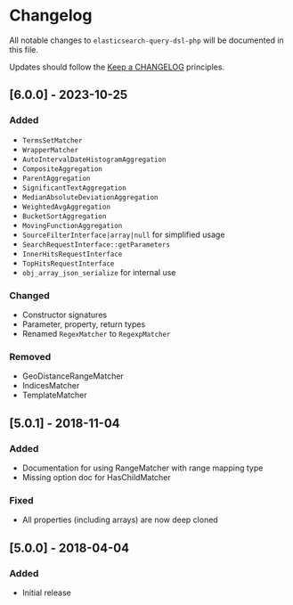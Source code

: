 # Changelog

All notable changes to `elasticsearch-query-dsl-php` will be documented in this file.

Updates should follow the [Keep a CHANGELOG](http://keepachangelog.com/) principles.

## [6.0.0] - 2023-10-25
### Added
- `TermsSetMatcher`
- `WrapperMatcher`
- `AutoIntervalDateHistogramAggregation`
- `CompositeAggregation`
- `ParentAggregation`
- `SignificantTextAggregation`
- `MedianAbsoluteDeviationAggregation`
- `WeightedAvgAggregation`
- `BucketSortAggregation`
- `MovingFunctionAggregation`
- `SourceFilterInterface|array|null` for simplified usage
- `SearchRequestInterface::getParameters`
- `InnerHitsRequestInterface`
- `TopHitsRequestInterface`
- `obj_array_json_serialize` for internal use

### Changed
- Constructor signatures
- Parameter, property, return types
- Renamed `RegexMatcher` to `RegexpMatcher`

### Removed
- GeoDistanceRangeMatcher
- IndicesMatcher
- TemplateMatcher

## [5.0.1] - 2018-11-04
### Added
- Documentation for using RangeMatcher with range mapping type
- Missing option doc for HasChildMatcher

### Fixed
- All properties (including arrays) are now deep cloned

## [5.0.0] - 2018-04-04
### Added
- Initial release
